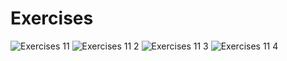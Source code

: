 # Exercises
![Exercises 11](https://user-images.githubusercontent.com/70604577/229876018-44b714f3-dacb-4138-a6fe-e6c09ca15f43.png)
![Exercises 11 2](https://user-images.githubusercontent.com/70604577/229876008-56140498-d137-4727-b89d-655e741e0e0f.png)
![Exercises 11 3](https://user-images.githubusercontent.com/70604577/229876010-4542b8a6-822d-40f1-8ffa-39b98358cb8c.png)
![Exercises 11 4](https://user-images.githubusercontent.com/70604577/229876013-abbd7acb-3b3c-49ae-be2a-ed3f65e416cc.png)
